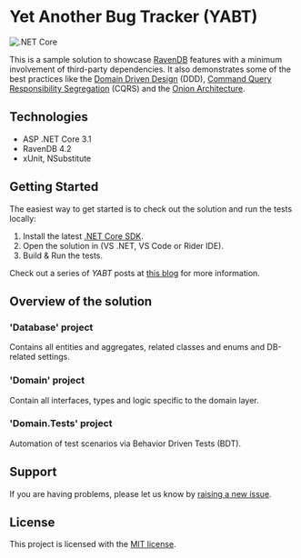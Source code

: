 # Yet Another Bug Tracker (YABT)
![.NET Core](https://github.com/ravendb/samples-yabt/workflows/.NET%20Core/badge.svg?branch=master)
<br/>

This is a sample solution to showcase [RavenDB](https://ravendb.net) features with a minimum involvement of third-party dependencies. It also demonstrates some of the best practices like the [Domain Driven Design](https://en.wikipedia.org/wiki/Domain-driven_design) (DDD), [Command Query Responsibility Segregation](https://martinfowler.com/bliki/CQRS.html) (CQRS) and the [Onion Architecture](https://jeffreypalermo.com/2008/07/the-onion-architecture-part-1/).

## Technologies
* ASP .NET Core 3.1
* RavenDB 4.2
* xUnit, NSubstitute

## Getting Started

The easiest way to get started is to check out the solution and run the tests locally:

1. Install the latest [.NET Core SDK](https://dotnet.microsoft.com/download).
2. Open the solution in (VS .NET, VS Code or Rider IDE).
3. Build & Run the tests.

Check out a series of _YABT_ posts at [this blog](https://alex-klaus.com/tags/yabt/) for more information.

## Overview of the solution

### 'Database' project

Contains all entities and aggregates, related classes and enums and DB-related settings.

### 'Domain' project

Contain all interfaces, types and logic specific to the domain layer.

### 'Domain.Tests' project

Automation of test scenarios via Behavior Driven Tests (BDT).

## Support

If you are having problems, please let us know by [raising a new issue](https://github.com/ravendb/samples-yabt/issues/new).

## License

This project is licensed with the [MIT license](LICENSE.md).